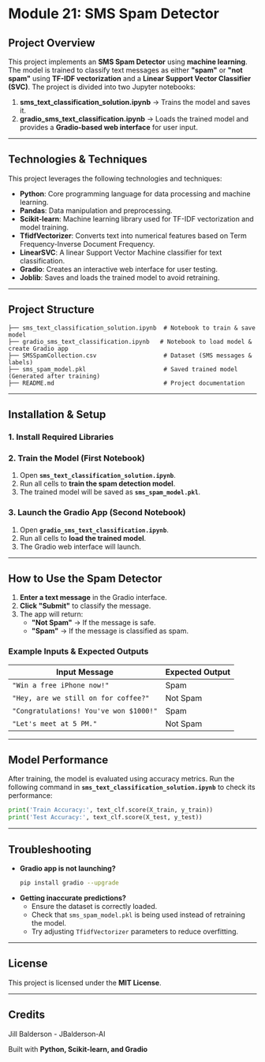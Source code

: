 # Module 21: SMS Spam Detector

## Project Overview
This project implements an **SMS Spam Detector** using **machine learning**. The model is trained to classify text messages as either **"spam"** or **"not spam"** using **TF-IDF vectorization** and a **Linear Support Vector Classifier (SVC)**. The project is divided into two Jupyter notebooks:

1. **sms_text_classification_solution.ipynb** → Trains the model and saves it.
2. **gradio_sms_text_classification.ipynb** → Loads the trained model and provides a **Gradio-based web interface** for user input.

---

## Technologies & Techniques
This project leverages the following technologies and techniques:
- **Python**: Core programming language for data processing and machine learning.
- **Pandas**: Data manipulation and preprocessing.
- **Scikit-learn**: Machine learning library used for TF-IDF vectorization and model training.
- **TfidfVectorizer**: Converts text into numerical features based on Term Frequency-Inverse Document Frequency.
- **LinearSVC**: A linear Support Vector Machine classifier for text classification.
- **Gradio**: Creates an interactive web interface for user testing.
- **Joblib**: Saves and loads the trained model to avoid retraining.

---

## Project Structure
```
├── sms_text_classification_solution.ipynb  # Notebook to train & save model
├── gradio_sms_text_classification.ipynb   # Notebook to load model & create Gradio app
├── SMSSpamCollection.csv                   # Dataset (SMS messages & labels)
├── sms_spam_model.pkl                      # Saved trained model (Generated after training)
├── README.md                               # Project documentation
```

---

## Installation & Setup
### 1. Install Required Libraries

### 2. Train the Model (First Notebook)
1. Open **`sms_text_classification_solution.ipynb`**.
2. Run all cells to **train the spam detection model**.
3. The trained model will be saved as **`sms_spam_model.pkl`**.

### 3. Launch the Gradio App (Second Notebook)
1. Open **`gradio_sms_text_classification.ipynb`**.
2. Run all cells to **load the trained model**.
3. The Gradio web interface will launch.

---

## How to Use the Spam Detector
1. **Enter a text message** in the Gradio interface.
2. **Click "Submit"** to classify the message.
3. The app will return:
   - **"Not Spam"** → If the message is safe.
   - **"Spam"** → If the message is classified as spam.

### Example Inputs & Expected Outputs
| Input Message                                    | Expected Output |
|------------------------------------------------|----------------|
| `"Win a free iPhone now!"`                    | Spam           |
| `"Hey, are we still on for coffee?"`          | Not Spam       |
| `"Congratulations! You've won $1000!"`       | Spam           |
| `"Let's meet at 5 PM."`                       | Not Spam       |

---

## Model Performance
After training, the model is evaluated using accuracy metrics. Run the following command in **`sms_text_classification_solution.ipynb`** to check its performance:
```python
print('Train Accuracy:', text_clf.score(X_train, y_train))
print('Test Accuracy:', text_clf.score(X_test, y_test))
```

---

## Troubleshooting
- **Gradio app is not launching?**
  ```sh
  pip install gradio --upgrade
  ```
- **Getting inaccurate predictions?**
  - Ensure the dataset is correctly loaded.
  - Check that `sms_spam_model.pkl` is being used instead of retraining the model.
  - Try adjusting `TfidfVectorizer` parameters to reduce overfitting.

---

## License
This project is licensed under the **MIT License**.

---

## Credits
Jill Balderson - JBalderson-AI





Built with **Python, Scikit-learn, and Gradio**

